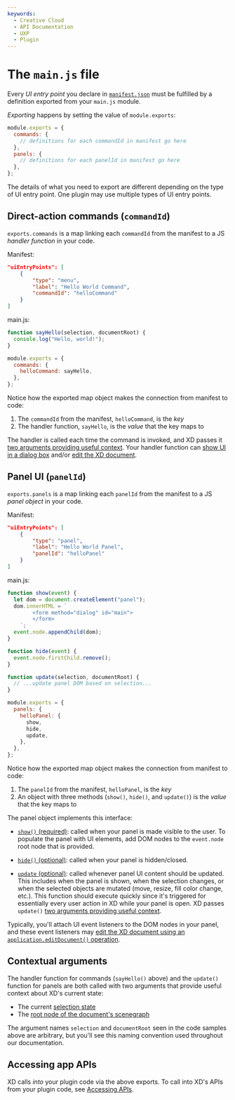 ```yaml
---
keywords:
  - Creative Cloud
  - API Documentation
  - UXP
  - Plugin
---
```


# The `main.js` file

Every _UI entry point_ you declare in [`manifest.json`](/develop/plugin-development/plugin-structure/manifest/) must be fulfilled by a definition exported from your `main.js` module.

_Exporting_ happens by setting the value of `module.exports`:

```js
module.exports = {
  commands: {
    // definitions for each commandId in manifest go here
  },
  panels: {
    // definitions for each panelId in manifest go here
  },
};
```

The details of what you need to export are different depending on the type of UI entry point. One plugin may use multiple types of UI entry points.

<a name="command"></a>

## Direct-action commands (`commandId`)

`exports.commands` is a map linking each `commandId` from the manifest to a JS _handler function_ in your code.

Manifest:

```json
"uiEntryPoints": [
    {
        "type": "menu",
        "label": "Hello World Command",
        "commandId": "helloCommand"
    }
]
```

main.js:

```js
function sayHello(selection, documentRoot) {
  console.log("Hello, world!");
}

module.exports = {
  commands: {
    helloCommand: sayHello,
  },
};
```

Notice how the exported map object makes the connection from manifest to code:

1. The `commandId` from the manifest, `helloCommand`, is the _key_
2. The handler function, `sayHello`, is the _value_ that the key maps to

The handler is called each time the command is invoked, and XD passes it [two arguments providing useful context](#contextual-arguments). Your handler function can [show UI in a dialog box](/develop/reference/ui/dialogs/) and/or [edit the XD document](/develop/plugin-development/xd-concepts/lifecycle/#edit-operations).

<a name="panel"></a>

## Panel UI (`panelId`)

`exports.panels` is a map linking each `panelId` from the manifest to a JS _panel object_ in your code.

Manifest:

```json
"uiEntryPoints": [
    {
        "type": "panel",
        "label": "Hello World Panel",
        "panelId": "helloPanel"
    }
]
```

main.js:

```js
function show(event) {
  let dom = document.createElement("panel");
  dom.innerHTML = `
        <form method="dialog" id="main">
        </form>
    `;
  event.node.appendChild(dom);
}

function hide(event) {
  event.node.firstChild.remove();
}

function update(selection, documentRoot) {
  // ...update panel DOM based on selection...
}

module.exports = {
  panels: {
    helloPanel: {
      show,
      hide,
      update,
    },
  },
};
```

Notice how the exported map object makes the connection from manifest to code:

1. The `panelId` from the manifest, `helloPanel`, is the _key_
2. An object with three methods (`show()`, `hide()`, and `update()`) is the _value_ that the key maps to

The panel object implements this interface:

- [`show()` (required)](/develop/reference/ui/panels/show/): called when your panel is made visible to the user. To populate the panel with UI elements, add DOM nodes to the `event.node` root node that is provided.

- [`hide()` (optional)](/develop/reference/ui/panels/hide/): called when your panel is hidden/closed.

- [`update` (optional)](/develop/reference/ui/panels/update/): called whenever panel UI content should be updated. This includes when the panel is shown, when the selection changes, or when the selected objects are mutated (move, resize, fill color change, etc.). This function should execute quickly since it's triggered for essentially every user action in XD while your panel is open. XD passes `update()` [two arguments providing useful context](#contextual-arguments).

Typically, you'll attach UI event listeners to the DOM nodes in your panel, and these event listeners may [edit the XD document using an `application.editDocument()` operation](/develop/plugin-development/xd-concepts/lifecycle/#edit-operations).

## Contextual arguments

The handler function for commands (`sayHello()` above) and the `update()` function for panels are both called with two arguments that provide useful context about XD's current state:

- The current [selection state](/develop/reference/selection/)
- The [root node of the document's scenegraph](/develop/reference/scenegraph/#rootnode)

The argument names `selection` and `documentRoot` seen in the code samples above are arbitrary, but you'll see this naming convention used throughout our documentation.

## Accessing app APIs

XD calls _into_ your plugin code via the above exports. To call into XD's APIs from your plugin code, see [Accessing APIs](/develop/plugin-development/xd-concepts/apis/).
